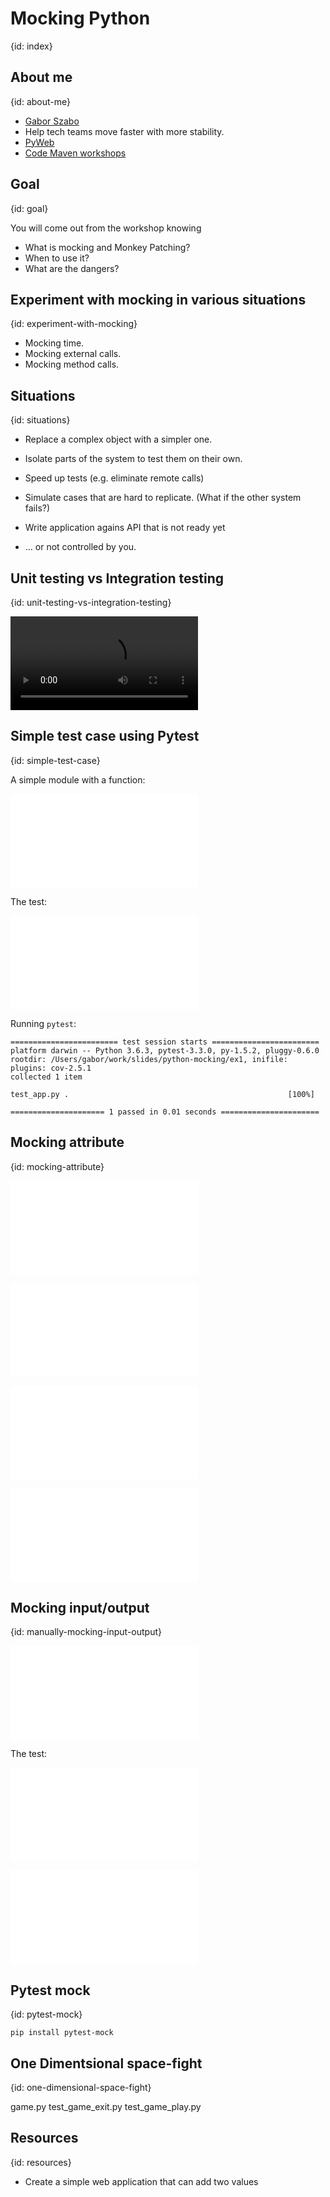 # Mocking Python
{id: index}

## About me
{id: about-me}

* [Gabor Szabo](https://www.linkedin.com/in/szabgab/)
* Help tech teams move faster with more stability.
* [PyWeb](https://www.meetup.com/PyWeb-IL/)
* [Code Maven workshops](https://www.meetup.com/Code-Mavens/)

## Goal
{id: goal}

You will come out from the workshop knowing

* What is mocking and Monkey Patching?
* When to use it?
* What are the dangers?

## Experiment with mocking in various situations
{id: experiment-with-mocking}

* Mocking time.
* Mocking external calls.
* Mocking method calls.

## Situations
{id: situations}

* Replace a complex object with a simpler one.

* Isolate parts of the system to test them on their own.

* Speed up tests (e.g. eliminate remote calls)

* Simulate cases that are hard to replicate. (What if the other system fails?)

* Write application agains API that is not ready yet
*  ... or not controlled by you.

## Unit testing vs Integration testing
{id: unit-testing-vs-integration-testing}

![dryer](dryer.mp4)

## Simple test case using Pytest
{id: simple-test-case}

A simple module with a function:

![](ex1/app.py)

The test:

![](ex1/test_app.py)

Running `pytest`:

```
======================== test session starts ========================
platform darwin -- Python 3.6.3, pytest-3.3.0, py-1.5.2, pluggy-0.6.0
rootdir: /Users/gabor/work/slides/python-mocking/ex1, inifile:
plugins: cov-2.5.1
collected 1 item

test_app.py .                                                 [100%]

===================== 1 passed in 0.01 seconds ======================
```

## Mocking attribute
{id: mocking-attribute}

![](exa/app.py)


![](exa/test_data_1.py)

![](exa/test_data_2.py)

![](exa/test_1.json)

## Mocking input/output
{id: manually-mocking-input-output}

![](ex2/app.py)

The test:

![](ex2/test_app.py)

![](ex2/test_calc.py)

## Pytest mock
{id: pytest-mock}

```pip install pytest-mock```



## One Dimentsional space-fight
{id: one-dimensional-space-fight}

game.py
test_game_exit.py
test_game_play.py

## Resources
{id: resources}


* Create a simple web application that can add two values


